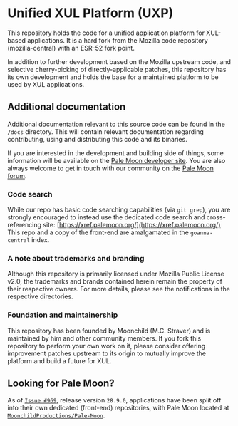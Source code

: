# Unified XUL Platform (UXP)

This repository holds the code for a unified application platform for XUL-based
applications. It is a hard fork from the Mozilla code repository (mozilla-central)
with an ESR-52 fork point.

In addition to further development based on the Mozilla upstream code, and
selective cherry-picking of directly-applicable patches, this repository has its
own development and holds the base for a maintained platform to be used by XUL
applications.

## Additional documentation

Additional documentation relevant to this source code can be found in the `/docs`
directory. This will contain relevant documentation regarding contributing,
using and distributing this code and its binaries.

If you are interested in the development and building side of things, some
information will be available on the [Pale Moon developer site](http://developer.palemoon.org).
You are also always welcome to get in touch with our community on the [Pale Moon forum](https://forum.palemoon.org/).

### Code search

While our repo has basic code searching capabilities (via `git grep`), you are strongly
encouraged to instead use the dedicated code search and cross-referencing site:
[https://xref.palemoon.org/](https://xref.palemoon.org/)
This repo and a copy of the front-end are amalgamated in the `goanna-central` index.

### A note about trademarks and branding

Although this repository is primarily licensed under Mozilla Public License v2.0, the
trademarks and brands contained herein remain the property of their respective
owners. For more details, please see the notifications in the respective directories.

### Foundation and maintainership

This repository has been founded by Moonchild (M.C. Straver) and is maintained by him
and other community members.
If you fork this repository to perform your own work on it, please consider offering
improvement patches upstream to its origin to mutually improve the platform and build
a future for XUL.

## Looking for Pale Moon?
As of [`Issue #969`](https://repo.palemoon.org/MoonchildProductions/UXP/issues/969), release version `28.9.0`,
applications have been split off into their own dedicated (front-end) repositories, with Pale Moon located at
[`MoonchildProductions/Pale-Moon`](https://repo.palemoon.org/MoonchildProductions/Pale-Moon).
